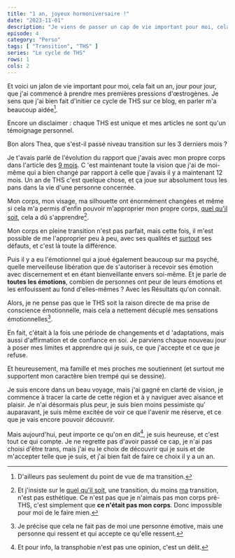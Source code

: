 ```yaml
---
title: "1 an, joyeux hormoniversaire !"
date: "2023-11-01"
description: "Je viens de passer un cap de vie important pour moi, cela fait un an, jour pour jour, que j'ai commencé à prendre mes premières pressions d'œstrogènes."
episode: 4
category: "Perso"
tags: [ "Transition", "THS" ]
series: "Le cycle de THS"
rows: 1
cols: 2
---
```


Et voici un jalon de vie important pour moi, cela fait un an, jour pour jour, que j'ai commencé à prendre mes premières
pressions d'œstrogènes. Je sens que j'ai bien fait d'initier ce cycle de THS sur ce blog, en parler m'a beaucoup
aidée[^1].

[^1]: D'ailleurs pas seulement du point de vue de ma transition.

Encore un disclaimer : chaque THS est unique et mes articles ne sont qu'un témoignage personnel.

Bon alors Thea, que s'est-il passé niveau transition sur les 3 derniers mois ?

Je t'avais parlé de l'évolution du rapport que j'avais avec mon propre corps dans l'article
des [9 mois](@/posts/2023-08-27-9-mois.md). C 'est maintenant toute la vision que j'ai de moi-même qui a bien changé par
rapport à celle que j'avais il y a maintenant 12 mois. Un an de THS c'est quelque chose, et ça joue sur absolument tous
les pans dans la vie d'une personne concernée.

Mon corps, mon visage, ma silhouette ont énormément changées et même si cela m'a permis d'enfin pouvoir m'approprier mon
propre corps, <u>quel qu'il soit</u>, cela a dû s'apprendre[^2].

[^2]: Et j'insiste sur le <u>quel qu'il soit</u>, une transition, du moins <u>ma</u> transition, n'est pas esthétique.
Ce n'est pas que je n'aimais pas mon corps pré-THS, c'est simplement que __ce n'était pas mon corps__. Donc impossible
pour moi de le faire mien.

Mon corps en pleine transition n'est pas parfait, mais cette fois, il m'est possible de me l'approprier peu à peu, avec
ses qualités et <u>surtout</u> ses défauts, et c'est là toute la différence.

Puis il y a eu l'émotionnel qui a joué également beaucoup sur ma psyché, quelle merveilleuse libération que de
s'autoriser à recevoir ses émotion avec discernement et en étant bienveillante envers soi-même. Et je parle de __toutes
les émotions__, combien de personnes ont peur de leurs émotions et les enfouissent au fond d'elles-mêmes ? Avec les
Résultats qu'on connaît.

Alors, je ne pense pas que le THS soit la raison directe de ma prise de conscience émotionnelle, mais cela a nettement
décuplé mes sensations émotionnelles[^3].

[^3]: Je précise que cela ne fait pas de moi une personne émotive, mais une personne qui ressent et qui accepte ce
qu'elle ressent.

En fait, c'était à la fois une période de changements et d 'adaptations, mais aussi d'affirmation et de confiance en
soi. Je parviens chaque nouveau jour à poser mes limites et apprendre qui je suis, ce que j'accepte et ce que je refuse.

Et heureusement, ma famille et mes proches me soutiennent (et surtout me supportent mon caractère bien trempé qui se
dessine).

Je suis encore dans un beau voyage, mais j'ai gagné en clarté de vision, je commence à tracer la carte de cette région
et à y naviguer avec aisance et plaisir. Je n'ai désormais plus peur, je suis bien moins pessimiste qu' auparavant, je
suis même excitée de voir ce que l'avenir me réserve, et ce que je vais encore pouvoir découvrir.

Mais aujourd'hui, peut importe ce qu'on en dit[^4], je suis heureuse, et c'est tout ce qui compte. Je ne regrette pas
d'avoir passé ce cap, je n'ai pas choisi d'être trans, mais j'ai eu le choix de découvrir qui je suis et de m'accepter
telle que je suis, et j'ai bien fait de faire ce choix il y a un an.

[^4]: Et pour info, la transphobie n'est pas une opinion, c'est un délit.
